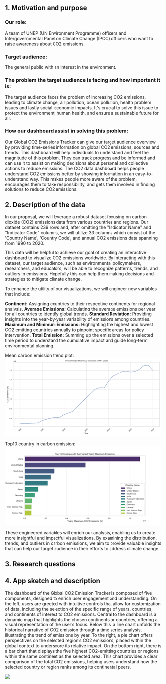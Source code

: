 ## 1. Motivation and purpose

### Our role: 
A team of UNEP (UN Environment Programme) officers and Intergovernmental Panel on Climate Change (IPCC) officers who want to raise awareness about CO2 emissions.

### Target audience: 
The general public with an interest in the environment.

### The problem the target audience is facing and how important it is:
The target audience faces the problem of increasing CO2 emissions, leading to climate change, air pollution, ocean pollution, health problem issues and lastly social-economic impacts. It's crucial to solve this issue to protect the environment, human health, and ensure a sustainable future for all.

### How our dashboard assist in solving this problem:
Our Global CO2 Emissions Tracker can give our target audience overview by providing time-series information on global CO2 emissions, sources and trends. This dashboard will help individuals to understand and feel the magnitude of this problem. They can track progress and be informed and can use it to assist on making decisions about personal and collective actions to reduce emissions. The CO2 data dashboard helps people understand CO2 emissions better by showing information in an easy-to-understand way. This makes people more aware of the problem, encourages them to take responsibility, and gets them involved in finding solutions to reduce CO2 emissions.


## 2. Description of the data
In our proposal, we will leverage a robust dataset focusing on carbon dioxide (CO2) emissions data from various countries and regions. Our dataset contains 239 rows and, after omitting the "Indicator Name" and "Indicator Code" columns, we will utilize 33 columns which consist of the 'Country Name', 'Country Code', and annual CO2 emissions data spanning from 1990 to 2020.

This data will be helpful to achieve our goal of creating an interactive dashboard to visualize CO2 emissions worldwide. By interacting with this dataset, our target audience, such as environmental policymakers, researchers, and educators, will be able to recognize patterns, trends, and outliers in emissions. Hopefully this can help them making decisions and strategies to mitigate climate change.

To enhance the utility of our visualizations, we will engineer new variables that include:

**Continent:** Assigning countries to their respective continents for regional analysis.
**Average Emissions:** Calculating the average emissions per year for all countries to identify global trends.
**Standard Deviation:** Providing insights into the year-by-year variability of emissions among countries.
**Maximum and Minimum Emissions:** Highlighting the highest and lowest CO2 emitting countries annually to pinpoint specific areas for policy intervention.
**Total Emission:** Summing up the emissions over a selected time period to understand the cumulative impact and guide long-term environmental planning.

Mean carbon emission trend plot:
<img src="../img/global_mean_emissions.png">

Top10 country in carbon emission:
<img src="../img/top_emitters_bar.png">

These engineered variables will enrich our analysis, enabling us to create more insightful and impactful visualizations. By examining the distribution, trends, and outliers in carbon emissions, we aim to provide valuable insights that can help our target audience in their efforts to address climate change.

## 3. Research questions

## 4. App sketch and description
The dashboard of the Global CO2 Emission Tracker is composed of five components, designed to enrich user engagement and understanding. On the left, users are greeted with intuitive controls that allow for customization of data, including the selection of the specific range of years, countries, and continents of interest to CO2 emissions. Central to the dashboard is a dynamic map that highlights the chosen continents or countries, offering a visual representation of the user’s focus. Below this, a line chart unfolds the historical narrative of CO2 emission through a time series analysis, illustrating the trend of emissions by year. To the right, a pie chart offers perspectives on the selected region’s CO2 emissions, placed within the global context to underscore its relative impact. On the bottom right, there is a bar chart that displays the five highest CO2-emitting countries or regions within the same continent as the selected area. This chart provides a clear comparison of the total CO2 emissions, helping users understand how the selected country or region ranks among its continental peers.

<img src="https://github.com/UBC-MDS/DSCI-532_2024_17_carbon-emissions/blob/App_sketch/img/dashboard.png?raw=true">
